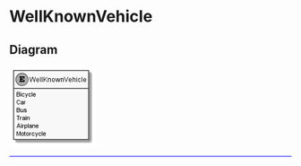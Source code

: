 ﻿# WellKnownVehicle

## Diagram

![WellKnownVehicle.png](./WellKnownVehicle.png "WellKnownVehicle")
<hr style="background: blue;" />
